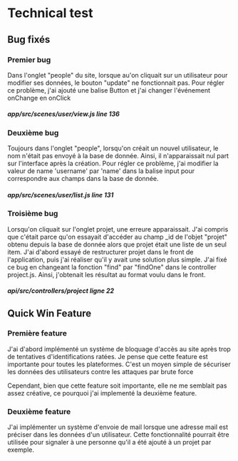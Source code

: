 # Technical test

## Bug fixés

### Premier bug

Dans l'onglet "people" du site, lorsque au'on cliquait sur un utilisateur pour modifier ses données, le bouton "update" ne fonctionnait pas.
Pour régler ce problème, j'ai ajouté une balise Button et j'ai changer l'événement onChange en onClick

##### app/src/scenes/user/view.js line 136

### Deuxième bug

Toujours dans l'onglet "people", lorsqu'on créait un nouvel utilisateur, le nom n'était pas envoyé à la base de donnée. Ainsi, il n'apparaissait nul part sur l'interface après la création.
Pour régler ce problème, j'ai modifier la valeur de name 'username' par 'name' dans la balise input pour correspondre aux champs dans la base de donnée.

##### app/src/scenes/user/list.js line 131

### Troisième bug

Lorsqu'on cliquait sur l'onglet projet, une erreure apparaissait.
J'ai compris que c'était parce qu'on essayait d'accéder au champ \_id de l'objet "projet" obtenu depuis la base de donnée alors que projet était une liste de un seul item.
J'ai d'abord essayé de restructurer projet dans le front de l'application, puis j'ai réaliser qu'il y avait une solution plus simple.
J'ai fixé ce bug en changeant la fonction "find" par "findOne" dans le controller project.js. Ainsi, j'obtenait les résultat au format voulu dans le front.

##### api/src/controllers/project ligne 22

## Quick Win Feature

### Première feature

J'ai d'abord implémenté un système de bloquage d'accès au site après trop de tentatives d'identifications ratées. Je pense que cette feature est importante pour toutes les plateformes. C'est un moyen simple de sécuriser les données des utilisateurs contre les attaques par brute force

Cependant, bien que cette feature soit importante, elle ne me semblait pas assez créative, ce pourquoi j'ai implementé la deuxième feature.

### Deuxième feature

J'ai implémenter un système d'envoie de mail lorsque une adresse mail est préciser dans les données d'un utilisateur. Cette fonctionnalité pourrait être utilisée pour signaler à une personne qu'il a été ajouté à un projet par exemple.
